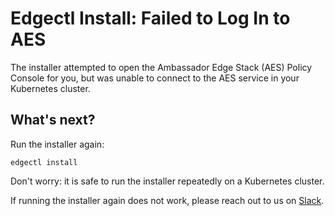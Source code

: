 # Edgectl Install: Failed to Log In to AES

The installer attempted to open the Ambassador Edge Stack (AES) Policy Console for you, but was unable to connect to the AES service in your Kubernetes cluster.

## What's next?

Run the installer again:

```
edgectl install
```

Don't worry: it is safe to run the installer repeatedly on a Kubernetes cluster.

If running the installer again does not work, please reach out to us on [Slack](http://d6e.co/slack).
